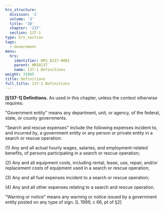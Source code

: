 ```yaml
---
hrs_structure:
  division: '1'
  volume: '3'
  title: '10'
  chapter: '137'
  section: 137-1
type: hrs_section
tags:
  - Government
menu:
  hrs:
    identifier: HRS_0137-0001
    parent: HRS0137
    name: 137-1 Definitions
weight: 31005
title: Definitions
full_title: 137-1 Definitions
---
```

**[§137-1] Definitions.** As used in this chapter, unless the context otherwise requires:

"Government entity" means any department, unit, or agency, of the federal, state, or county governments.

"Search and rescue expenses" include the following expenses incident to, and incurred by, a government entity or any person or private entity in a search or rescue operation:

(1) Any and all actual hourly wages, salaries, and employment-related benefits, of persons participating in a search or rescue operation;

(2) Any and all equipment costs, including rental, lease, use, repair, and/or replacement costs of equipment used in a search or rescue operation;

(3) Any and all fuel expenses incident to a search or rescue operation;

(4) Any and all other expenses relating to a search and rescue operation.

"Warning or notice" means any warning or notice issued by a government entity posted on any type of sign. [L 1999, c 66, pt of §2]